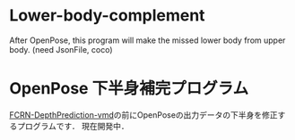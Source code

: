 # Lower-body-complement
After OpenPose, this program will make the missed lower body from upper body. (need JsonFile, coco)

# OpenPose 下半身補完プログラム
[FCRN-DepthPrediction-vmd](https://github.com/miu200521358/FCRN-DepthPrediction-vmd.git)の前にOpenPoseの出力データの下半身を修正するプログラムです．
現在開発中．
